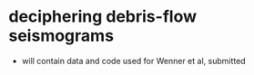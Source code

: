# deciphering debris-flow seismograms

* will contain data and code used for Wenner et al, submitted
